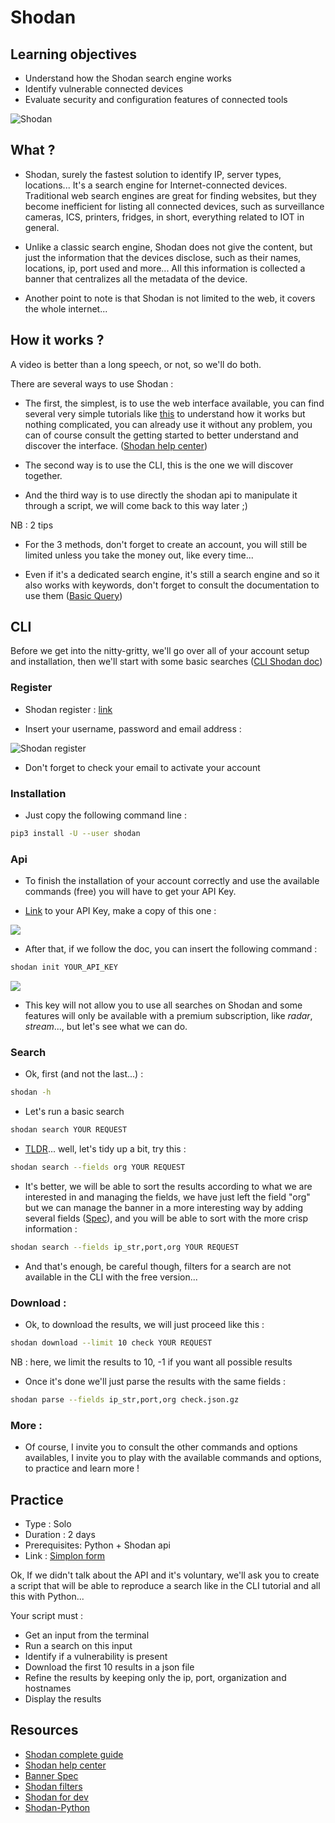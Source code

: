# Shodan

## Learning objectives

* Understand how the Shodan search engine works
* Identify vulnerable connected devices
* Evaluate security and configuration features of connected tools

![Shodan](https://miro.medium.com/max/489/1*ujI2MhP8M7nlzUZ1ci-d8w.jpeg)
## What ?

* Shodan, surely the fastest solution to identify IP, server types, locations...
It's a search engine for Internet-connected devices. Traditional web search engines are great for finding websites, but they become inefficient for listing all connected devices, such as surveillance cameras, ICS, printers, fridges, in short, everything related to IOT in general.

* Unlike a classic search engine, Shodan does not give the content, but just the information that the devices disclose, such as their names, locations, ip, port used and more... All this information is collected a banner that centralizes all the metadata of the device.

* Another point to note is that Shodan is not limited to the web, it covers the whole internet...

## How it works ?

A video is better than a long speech, or not, so we'll do both.

There are several ways to use Shodan :

- The first, the simplest, is to use the web interface available, you can find several very simple tutorials like [this](https://www.youtube.com/watch?v=i7PIyCq_VU4) to understand how it works but nothing complicated, you can already use it without any problem, you can of course consult the getting started to better understand and discover the interface. ([Shodan help center](https://help.shodan.io/))

- The second way is to use the CLI, this is the one we will discover together.

- And the third way is to use directly the shodan api to manipulate it through a script, we will come back to this way later ;)

NB : 2 tips

* For the 3 methods, don't forget to create an account, you will still be limited unless you take the money out, like every time...

* Even if it's a dedicated search engine, it's still a search engine and so it also works with keywords, don't forget to consult the documentation to use them ([Basic Query](https://help.shodan.io/the-basics/search-query-fundamentals))

## CLI

Before we get into the nitty-gritty, we'll go over all of your account setup and installation, then we'll start with some basic searches ([CLI Shodan doc](https://cli.shodan.io/))

### Register

- Shodan register : [link](https://account.shodan.io/register)

- Insert your username, password and email address : 

![Shodan register](./assets/shodanRegister.png)
- Don't forget to check your email to activate your account

### Installation

- Just copy the following command line :

```BASH
pip3 install -U --user shodan
```

### Api

- To finish the installation of your account correctly and use the available commands (free) you will have to get your API Key.

- [Link](https://account.shodan.io/) to your API Key, make a copy of this one : 

![](./assets/shodanAPI.png)

- After that, if we follow the doc, you can insert the following command :

```BASH
shodan init YOUR_API_KEY
```

![](./assets/success.png)

- This key will not allow you to use all searches on Shodan and some features will only be available with a premium subscription, like *radar*, *stream*..., but let's see what we can do.

### Search

- Ok, first (and not the last...) : 

```BASH
shodan -h
```

- Let's run a basic search

```BASH
shodan search YOUR REQUEST
```

- [TLDR](https://en.wikipedia.org/wiki/Wikipedia:Too_long;_didn%27t_read)... well, let's tidy up a bit, try this :

```BASH
shodan search --fields org YOUR REQUEST
```

- It's better, we will be able to sort the results according to what we are interested in and managing the fields, we have just left the field "org" but we can manage the banner in a more interesting way by adding several fields ([Spec](https://datapedia.shodan.io/)), and you will be able to sort with the more crisp information :

```BASH
shodan search --fields ip_str,port,org YOUR REQUEST
```

- And that's enough, be careful though, filters for a search are not available in the CLI with the free version...

### Download : 

- Ok, to download the results, we will just proceed like this :

```BASH
shodan download --limit 10 check YOUR REQUEST
```

NB : here, we limit the results to 10, -1 if you want all possible results

- Once it's done we'll just parse the results with the same fields :

```BASH
shodan parse --fields ip_str,port,org check.json.gz
```

### More : 

- Of course, I invite you to consult the other commands and options availables, I invite you to play with the available commands and options, to practice and learn more !

## Practice

- Type : Solo
- Duration : 2 days
- Prerequisites: Python + Shodan api
- Link : [Simplon form]()


Ok, If we didn't talk about the API and it's voluntary, we'll ask you to create a script that will be able to reproduce a search like in the CLI tutorial and all this with Python...

Your script must :

* Get an input from the terminal
* Run a search on this input
* Identify if a vulnerability is present
* Download the first 10 results in a json file
* Refine the results by keeping only the ip, port, organization and hostnames
* Display the results

## Resources

- [Shodan complete guide](./assets/shodan.pdf)
- [Shodan help center](https://help.shodan.io/)
- [Banner Spec](https://datapedia.shodan.io/)
- [Shodan filters](https://www.shodan.io/search/filters)
- [Shodan for dev](https://developer.shodan.io/)
- [Shodan-Python](https://shodan.readthedocs.io/en/latest/index.html)
